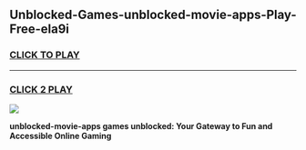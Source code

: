 
## Unblocked-Games-unblocked-movie-apps-Play-Free-ela9i
<h3>
<a href="https://premium76.site?title=unblocked-movie-apps&ref=18A1">CLICK TO PLAY</a></h3>
<hr>

<h3>
<a href="https://premium76.site?title=unblocked-movie-apps&ref=18A1">CLICK 2 PLAY</a>
  
</h3>

<a href="https://premium76.site?title=unblocked-movie-apps&ref=18A1"><img src="https://clearcache.store/games.png"></a>


**unblocked-movie-apps games unblocked: Your Gateway to Fun and Accessible Online Gaming**
